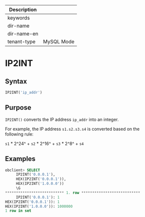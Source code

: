 | Description   |                 |
|---------------|-----------------|
| keywords      |                 |
| dir-name      |                 |
| dir-name-en   |                 |
| tenant-type   | MySQL Mode      |

# IP2INT

## Syntax

```sql
IP2INT('ip_addr')
```

## Purpose

`IP2INT()` converts the IP address `ip_addr` into an integer.

For example, the IP address `s1.s2.s3.s4` is converted based on the following rule:

`s1` \* 2^24^ + `s2` \* 2^16^ + `s3` \* 2^8^ + `s4`

## Examples

```sql
obclient> SELECT
     IP2INT('0.0.0.1'),
     HEX(IP2INT('0.0.0.1')),
     HEX(IP2INT('1.0.0.0'))
     \G
*************************** 1. row ***************************
     IP2INT('0.0.0.1'): 1
HEX(IP2INT('0.0.0.1')): 1
HEX(IP2INT('1.0.0.0')): 1000000
1 row in set
```
